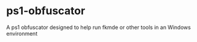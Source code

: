 # ps1-obfuscator
A ps1 obfuscator designed to help run fkmde or other tools in an Windows environment

